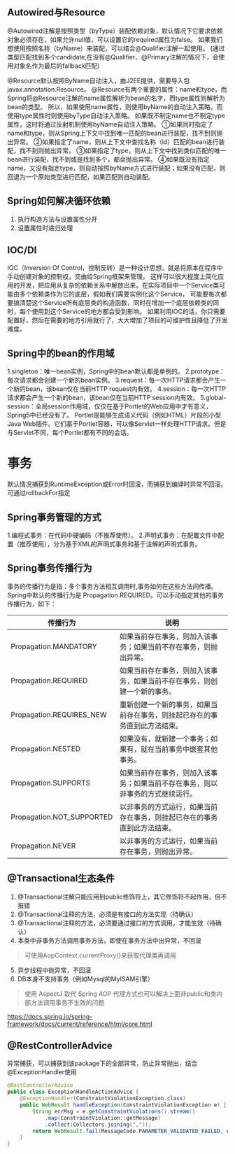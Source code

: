 ## Autowired与Resource
@Autowired注解是按照类型（byType）装配依赖对象，默认情况下它要求依赖对象必须存在，如果允许null值，可以设置它的required属性为false。
如果我们想使用按照名称（byName）来装配，可以结合@Qualifier注解一起使用。
(通过类型匹配找到多个candidate,在没有@Qualifier、@Primary注解的情况下，会使用对象名作为最后的fallback匹配)

@Resource默认按照ByName自动注入，由J2EE提供，需要导入包javax.annotation.Resource。
@Resource有两个重要的属性：name和type，而Spring将@Resource注解的name属性解析为bean的名字，而type属性则解析为bean的类型。
所以，如果使用name属性，则使用byName的自动注入策略，而使用type属性时则使用byType自动注入策略。
如果既不制定name也不制定type属性，这时将通过反射机制使用byName自动注入策略。
①如果同时指定了name和type，则从Spring上下文中找到唯一匹配的bean进行装配，找不到则抛出异常。
②如果指定了name，则从上下文中查找名称（id）匹配的bean进行装配，找不到则抛出异常。
③如果指定了type，则从上下文中找到类似匹配的唯一bean进行装配，找不到或是找到多个，都会抛出异常。
④如果既没有指定name，又没有指定type，则自动按照byName方式进行装配；如果没有匹配，则回退为一个原始类型进行匹配，如果匹配则自动装配。

## Spring如何解决循环依赖
1. 执行构造方法与设置属性分开
2. 设置属性时递归处理

## IOC/DI
IOC（Inversion Of Control，控制反转）是一种设计思想，就是将原本在程序中手动创建对象的控制权，交由给Spring框架来管理。
这样可以很大程度上简化应用的开发，把应用从复杂的依赖关系中解放出来。在实际项目中一个Service类可能由多个依赖类作为它的底层，假如我们需要实例化这个Service，
可能要每次都要搞清楚这个Service所有底层类的构造函数，同时在增加一个底层依赖类的同时，每个使用到这个Service的地方都会受到影响。
如果利用IOC的话，你只需要配置好，然后在需要的地方引用就行了，大大增加了项目的可维护性且降低了开发难度。

## Spring中的bean的作用域
1.singleton：唯一bean实例，Spring中的bean默认都是单例的。
2.prototype：每次请求都会创建一个新的bean实例。
3.request：每一次HTTP请求都会产生一个新的bean，该bean仅在当前HTTP request内有效。
4.session：每一次HTTP请求都会产生一个新的bean，该bean仅在当前HTTP session内有效。
5.global-session：全局session作用域，仅仅在基于Portlet的Web应用中才有意义，Spring5中已经没有了。
Portlet是能够生成语义代码（例如HTML）片段的小型Java Web插件。它们基于Portlet容器，可以像Servlet一样处理HTTP请求。但是与Servlet不同，每个Portlet都有不同的会话。

# 事务
默认情况捕获到RuntimeException或Error时回滚，而捕获到编译时异常不回滚。可通过rollbackFor指定
## Spring事务管理的方式
1.编程式事务：在代码中硬编码（不推荐使用）。
2.声明式事务：在配置文件中配置（推荐使用），分为基于XML的声明式事务和基于注解的声明式事务。
## Spring事务传播行为
事务的传播行为是指：多个事务方法相互调用时,事务如何在这些方法间传播。Spring中默认的传播行为是 Propagation.REQUIRED。可以手动指定其他的事务传播行为，如下：

| 传播行为 | 说明 |
| ---- | ---- |
| Propagation.MANDATORY | 如果当前存在事务，则加入该事务；如果当前不存在事务，则抛出异常。 |
| Propagation.REQUIRED | 如果当前存在事务，则加入该事务，如果当前不存在事务，则创建一个新的事务。 |
| Propagation.REQUIRES_NEW | 重新创建一个新的事务，如果当前存在事务，则挂起已存在的事务直到此方法结束。 |
| Propagation.NESTED | 如果没有，就新建一个事务；如果有，就在当前事务中嵌套其他事务。 |
| Propagation.SUPPORTS | 如果当前存在事务，则加入该事务；如果当前不存在事务，则以非事务的方式继续运行。 |
| Propagation.NOT_SUPPORTED |  以非事务的方式运行，如果当前存在事务，则挂起已存在的事务直到此方法结束。 |
| Propagation.NEVER | 以非事务的方式运行，如果当前存在事务，则抛出异常。 |

## @Transactional生态条件
1. @Transactional注解只能应用到public修饰符上，其它修饰符不起作用，但不报错
2. @Transactional注释的方法，必须是有接口的方法实现（待确认）
3. @Transactional注释的方法，必须要通过接口的方式调用，才能生效（待确认）
4. 本类中非事务方法调用事务方法，即使在事务方法中出异常，不回滚
> 可使用AopContext.currentProxy()来获取代理类再调用
5. 异步线程中抛异常，不回滚
6. DB本身不支持事务（例如Mysql的MyISAM引擎）
> 使用 AspectJ 取代 Spring AOP 代理方式也可以解决上面非public和类内部方法调用事务不生效的问题

https://docs.spring.io/spring-framework/docs/current/reference/html/core.html

## @RestControllerAdvice
异常捕获，可以捕获到该package下的全部异常，防止异常抛出，结合@ExceptionHandler使用
```java
@RestControllerAdvice
public class ExceptionHandleActionAdvice {
    @ExceptionHandler(ConstraintViolationException.class)
    public WebResult handleException(ConstraintViolationException e) {
        String errMsg = e.getConstraintViolations().stream()
            .map(ConstraintViolation::getMessage)
            .collect(Collectors.joining(","));
        return WebResult.fail(MessageCode.PARAMETER_VALIDATED_FAILED, errMsg);
    }
}
```